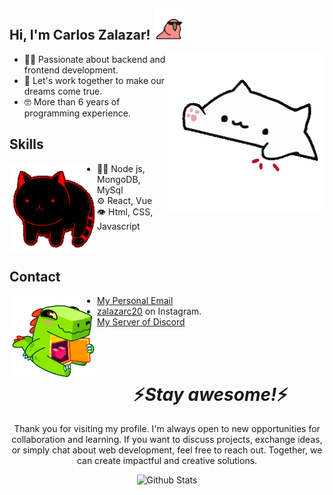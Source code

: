 <h2> Hi, I'm Carlos Zalazar! <img src="parrot.gif" width="50"></h2>

<img align="right" src="cat2.gif" width="250">

<ul>
    <li>👨‍💻 Passionate about backend and frontend development.</li>
    <li>🥂 Let's work together to make our dreams come true.</li>
    <li>🤓 More than 6 years of programming experience.</li>
</ul>


## Skills
<img align='left' src="cat.gif" width="140">

- 👨‍💻 Node js, MongoDB, MySql
- ⚙️ React, Vue
- 👁️ Html, CSS, Javascript


<br>

## Contact
<img align='left' src="coco2.gif" width="140">

- [My Personal Email](mailto:zalazarc20@gmail.com)
- [zalazarc20](https://www.instagram.com/zalazarc20/) on Instagram.
- [My Server of Discord](https://discord.gg/wEWg6ANtq4)

<br>
<br>

<h1 align='center'>⚡️<i>Stay awesome!</i>⚡️</h1>

<p align="center">Thank you for visiting my profile. I'm always open to new opportunities for collaboration and learning. If you want to discuss projects, exchange ideas, or simply chat about web development, feel free to reach out. Together, we can create impactful and creative solutions.</p>

<p align="center">
        <img src="https://raw.githubusercontent.com/mayhemantt/mayhemantt/Update/svg/Bottom.svg" alt="Github Stats" />
</p>

